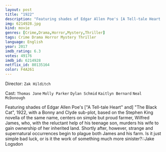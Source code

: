 ```yaml
---
layout: post
title: "1922"
description: "Featuring shades of Edgar Allen Poe's [A Tell-tale Heart and] The Black Cat, 1922, with a Bonny and Clyde sub-plot, based on the Stephen King novella of the same name, centers on simple but proud farmer, Wilfred James, who, with the reluctant help of his teenage son, murders his wife to gain ownership of her inherited land. Shortly after, however, strange and supernatural occurrences begin to plague both James and his farm. Is it just simple bad luck, or is it the wo.."
img: 6214928.jpg
kind: movie
genres: [Crime,Drama,Horror,Mystery,Thriller]
tags: Crime Drama Horror Mystery Thriller 
language: English
year: 2017
imdb_rating: 6.3
votes: 49176
imdb_id: 6214928
netflix_id: 80135164
color: F4A261
---
```

Director: `Zak Hilditch`  

Cast: `Thomas Jane` `Molly Parker` `Dylan Schmid` `Kaitlyn Bernard` `Neal McDonough` 

Featuring shades of Edgar Allen Poe's ["A Tell-tale Heart" and] "The Black Cat", 1922, with a Bonny and Clyde sub-plot, based on the Stephen King novella of the same name, centers on simple but proud farmer, Wilfred James, who, with the reluctant help of his teenage son, murders his wife to gain ownership of her inherited land. Shortly after, however, strange and supernatural occurrences begin to plague both James and his farm. Is it just simple bad luck, or is it the work of something much more sinister?::Jake Logsdon